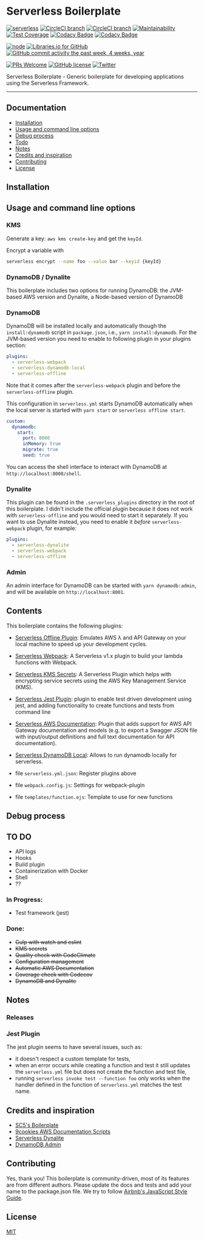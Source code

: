 # Serverless Boilerplate

[![serverless](http://public.serverless.com/badges/v3.svg)](http://www.serverless.com)
[![CircleCI branch](https://img.shields.io/circleci/project/github/nielsgl/serverless-boilerplate/master.svg?label=master%20build)](https://circleci.com/gh/nielsgl/serverless-boilerplate/tree/master)
[![CircleCI branch](https://img.shields.io/circleci/project/github/nielsgl/serverless-boilerplate/develop.svg?label=develop%20build)](https://circleci.com/gh/nielsgl/serverless-boilerplate/tree/develop)
[![Maintainability](https://api.codeclimate.com/v1/badges/3c139bae9f67f3486528/maintainability)](https://codeclimate.com/github/nielsgl/serverless-boilerplate/maintainability)
[![Test Coverage](https://api.codeclimate.com/v1/badges/3c139bae9f67f3486528/test_coverage)](https://codeclimate.com/github/nielsgl/serverless-boilerplate/test_coverage)
[![Codacy Badge](https://api.codacy.com/project/badge/Grade/0eb33455ba0d47e6891504960733c818)](https://www.codacy.com/app/nvangalenlast/serverless-boilerplate)
[![Codacy Badge](https://api.codacy.com/project/badge/Coverage/0eb33455ba0d47e6891504960733c818)](https://www.codacy.com/app/nvangalenlast/serverless-boilerplate)

[![node](https://img.shields.io/node/v/gh-badges.svg)]()
[![Libraries.io for GitHub](https://img.shields.io/librariesio/github/nielsgl/serverless-boilerplate.svg)](https://img.shields.io/librariesio/github/nielsgl/serverless-boilerplate.svg)
[![GitHub commit activity the past week, 4 weeks, year](https://img.shields.io/github/commit-activity/y/nielsgl/serverless-boilerplate.svg)](https://img.shields.io/github/commit-activity/y/nielsgl/serverless-boilerplate.svg)

[![PRs Welcome](https://img.shields.io/badge/PRs-welcome-brightgreen.svg)](#contributing)
[![GitHub license](https://img.shields.io/badge/license-MIT-blue.svg)](https://raw.githubusercontent.com/nielsgl/serverless-boilerplate/master/LICENSE)
[![Twitter](https://img.shields.io/twitter/url/https/github.com/nielsgl/serverless-boilerplate.svg?style=social)](https://twitter.com/intent/tweet?text=Wow:&url=%5Bobject%20Object%5D)
<!--([![GitHub](https://img.shields.io/github/downloads/nielsgl/serverless-boilerplate/total.svg)](https://img.shields.io/github/downloads/nielsgl/serverless-boilerplate/total.svg) -->
<!--[![GitHub issues](https://img.shields.io/github/issues/nielsgl/serverless-boilerplate.svg)](https://github.com/nielsgl/serverless-boilerplate/issues)-->
<!--[![GitHub stars](https://img.shields.io/github/stars/nielsgl/serverless-boilerplate.svg)](https://github.com/nielsgl/serverless-boilerplate/stargazers)-->
<!--[![GitHub forks](https://img.shields.io/github/forks/nielsgl/serverless-boilerplate.svg)](https://github.com/nielsgl/serverless-boilerplate/network) -->

Serverless Boilerplate - Generic boilerplate for developing applications using the Serverless Framework.

---

## Documentation

- [Installation](#installation)
- [Usage and command line options](#usage-and-command-line-options)
- [Debug process](#debug-process)
- [Todo](#todo)
- [Notes](#notes)
- [Credits and inspiration](#credits-and-inspiration)
- [Contributing](#contributing)
- [License](#license)

## Installation

## Usage and command line options

### KMS

Generate a key: `aws kms create-key` and get the `keyId`.

Encrypt a variable with

```bash
serverless encrypt --name foo --value bar --keyid {keyId}
```

### DynamoDB / Dynalite

This boilerplate includes two options for running DynamoDB: the JVM-based AWS version and Dynalite, a Node-based version of DynamoDB

### DynamoDB

DynamoDB will be installed locally and automatically though the `install:dynamodb` script in `package.json`, i.e., `yarn install:dynamodb`. For the JVM-based version you need to enable to following plugin in your plugins section:

```yaml
plugins:
  - serverless-webpack
  - serverless-dynamodb-local
  - serverless-offline
```

Note that it comes after the `serverless-webpack` plugin and before the `serverless-offline` plugin.

This configuration in `serverless.yml` starts DynamoDB automatically when the local server is started with `yarn start` or `serverless offline start`.

```yaml
custom:
  dynamodb:
    start:
      port: 8000
      inMemory: true
      migrate: true
      seed: true
```

You can access the shell interface to interact with DynamoDB at `http://localhost:8000/shell`.


### Dynalite

This plugin can be found in the `.serverless_plugins` directory in the root of this boilerplate. I didn't include the official plugin because it does not work with `serverless-offline` and you would need to start it separately.
 If you want to use Dynalite instead, you need to enable it *before* `serverless-webpack` plugin, for example:

```yaml
plugins:
  - serverless-dynalite
  - serverless-webpack
  - serverless-offline
```

### Admin

An admin interface for DynamoDB can be started with `yarn dynamodb:admin`, and will be available on `http://localhost:8001`.


## Contents

This boilerplate contains the following plugins:

- [Serverless Offline Plugin](https://github.com/dherault/serverless-offline): Emulates AWS λ and API Gateway on your local machine to speed up your development cycles.
- [Serverless Webpack](https://github.com/serverless-heaven/serverless-webpack): A Serverless v1.x plugin to build your lambda functions with Webpack.
- [Serverless KMS Secrets](https://github.com/SC5/serverless-kms-secrets): A Serverless Plugin which helps with encrypting service secrets using the AWS Key Management Service (KMS).
- [Serverless Jest Plugin](https://github.com/SC5/serverless-jest-plugin): plugin to enable test driven development using jest, and adding functionality to create functions and tests from command line
- [Serverless AWS Documentation](https://github.com/9cookies/serverless-aws-documentation): Plugin that adds support for AWS API Gateway documentation and models (e.g. to export a Swagger JSON file with input/output definitions and full text documentation for API documentation).
- [Serverless DynamoDB Local](https://github.com/99xt/serverless-dynamodb-local): Allows to run dynamodb locally for serverless.

- file `serverless.yml.json`: Register plugins above
- file `webpack.config.js`: Settings for webpack-plugin
- file `templates/function.ejs`: Template to use for new functions

## Debug process

## TO DO

- API logs
- Hooks
- Build plugin
- Containerization with Docker
- Shell
- ??

### In Progress:

- Test framework (jest)

### Done:

- ~~Gulp with watch and eslint~~
- ~~KMS secrets~~
- ~~Quality check with CodeClimate~~
- ~~Configuration management~~
- ~~Automatic AWS Documentation~~
- ~~Coverage check with Codecov~~
- ~~DynamoDB and Dynalite~~

## Notes

### Releases



### Jest Plugin

The jest plugin seems to have several issues, such as:

- it doesn't respect a custom template for tests,
- when an error occurs while creating a function and test it still updates the `serverless.yml` file but does not create the function and test file,
- running `serverless invoke test --function foo` only works when the handler defined in the function of `serverless.yml` matches the test name.

## Credits and inspiration

- [SC5's Boilerplate](https://github.com/SC5/sc5-serverless-boilerplate)
- [9cookies AWS Documentation Scripts](https://github.com/9cookies/serverless-aws-documentation/tree/master/example)
- [Serverless Dynalite](https://github.com/sdd/serverless-dynalite)
- [DynamoDB Admin](https://github.com/aaronshaf/dynamodb-admin)

## Contributing

Yes, thank you!
This boilerplate is community-driven, most of its features are from different authors.
Please update the docs and tests and add your name to the package.json file.
We try to follow [Airbnb's JavaScript Style Guide](https://github.com/airbnb/javascript).

## License

[MIT](https://github.com/nielsgl/serverless-boilerplate/blob/master/LICENSE)
